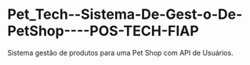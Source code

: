 # Pet_Tech--Sistema-De-Gest-o-De-PetShop----POS-TECH-FIAP
Sistema gestão de produtos para uma Pet Shop com API de Usuários. 
